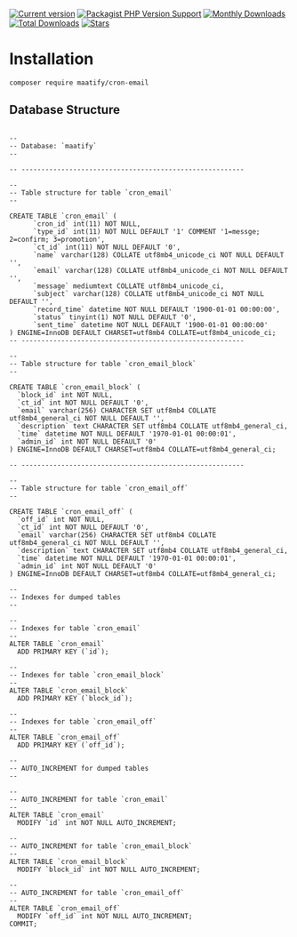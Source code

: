 [![Current version](https://img.shields.io/packagist/v/maatify/cron-email)][pkg]
[![Packagist PHP Version Support](https://img.shields.io/packagist/php-v/maatify/cron-email)][pkg]
[![Monthly Downloads](https://img.shields.io/packagist/dm/maatify/cron-email)][pkg-stats]
[![Total Downloads](https://img.shields.io/packagist/dt/maatify/cron-email)][pkg-stats]
[![Stars](https://img.shields.io/packagist/stars/maatify/cron-email)](https://github.com/maatify/CronEmail/stargazers)

[pkg]: <https://packagist.org/packages/maatify/cron-email>
[pkg-stats]: <https://packagist.org/packages/maatify/routee/cron-email>
# Installation

```shell
composer require maatify/cron-email
```

## Database Structure
```mysql

--
-- Database: `maatify`
--

-- --------------------------------------------------------

--
-- Table structure for table `cron_email`
--

CREATE TABLE `cron_email` (
      `cron_id` int(11) NOT NULL,
      `type_id` int(11) NOT NULL DEFAULT '1' COMMENT '1=messge; 2=confirm; 3=promotion',
      `ct_id` int(11) NOT NULL DEFAULT '0',
      `name` varchar(128) COLLATE utf8mb4_unicode_ci NOT NULL DEFAULT '',
      `email` varchar(128) COLLATE utf8mb4_unicode_ci NOT NULL DEFAULT '',
      `message` mediumtext COLLATE utf8mb4_unicode_ci,
      `subject` varchar(128) COLLATE utf8mb4_unicode_ci NOT NULL DEFAULT '',
      `record_time` datetime NOT NULL DEFAULT '1900-01-01 00:00:00',
      `status` tinyint(1) NOT NULL DEFAULT '0',
      `sent_time` datetime NOT NULL DEFAULT '1900-01-01 00:00:00'
) ENGINE=InnoDB DEFAULT CHARSET=utf8mb4 COLLATE=utf8mb4_unicode_ci;
-- --------------------------------------------------------

--
-- Table structure for table `cron_email_block`
--

CREATE TABLE `cron_email_block` (
  `block_id` int NOT NULL,
  `ct_id` int NOT NULL DEFAULT '0',
  `email` varchar(256) CHARACTER SET utf8mb4 COLLATE utf8mb4_general_ci NOT NULL DEFAULT '',
  `description` text CHARACTER SET utf8mb4 COLLATE utf8mb4_general_ci,
  `time` datetime NOT NULL DEFAULT '1970-01-01 00:00:01',
  `admin_id` int NOT NULL DEFAULT '0'
) ENGINE=InnoDB DEFAULT CHARSET=utf8mb4 COLLATE=utf8mb4_general_ci;

-- --------------------------------------------------------

--
-- Table structure for table `cron_email_off`
--

CREATE TABLE `cron_email_off` (
  `off_id` int NOT NULL,
  `ct_id` int NOT NULL DEFAULT '0',
  `email` varchar(256) CHARACTER SET utf8mb4 COLLATE utf8mb4_general_ci NOT NULL DEFAULT '',
  `description` text CHARACTER SET utf8mb4 COLLATE utf8mb4_general_ci,
  `time` datetime NOT NULL DEFAULT '1970-01-01 00:00:01',
  `admin_id` int NOT NULL DEFAULT '0'
) ENGINE=InnoDB DEFAULT CHARSET=utf8mb4 COLLATE=utf8mb4_general_ci;

--
-- Indexes for dumped tables
--

--
-- Indexes for table `cron_email`
--
ALTER TABLE `cron_email`
  ADD PRIMARY KEY (`id`);

--
-- Indexes for table `cron_email_block`
--
ALTER TABLE `cron_email_block`
  ADD PRIMARY KEY (`block_id`);

--
-- Indexes for table `cron_email_off`
--
ALTER TABLE `cron_email_off`
  ADD PRIMARY KEY (`off_id`);

--
-- AUTO_INCREMENT for dumped tables
--

--
-- AUTO_INCREMENT for table `cron_email`
--
ALTER TABLE `cron_email`
  MODIFY `id` int NOT NULL AUTO_INCREMENT;

--
-- AUTO_INCREMENT for table `cron_email_block`
--
ALTER TABLE `cron_email_block`
  MODIFY `block_id` int NOT NULL AUTO_INCREMENT;

--
-- AUTO_INCREMENT for table `cron_email_off`
--
ALTER TABLE `cron_email_off`
  MODIFY `off_id` int NOT NULL AUTO_INCREMENT;
COMMIT;
```